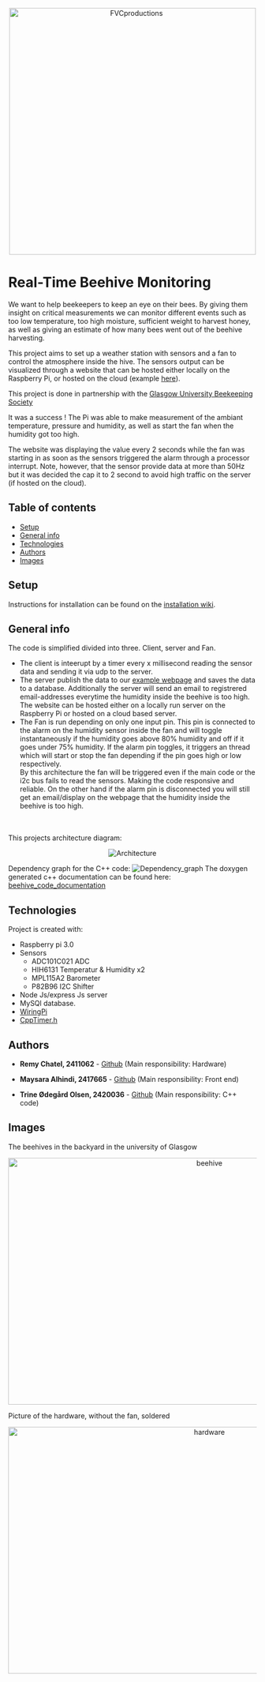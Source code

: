 

<p align="center">
<img src="bee_pic.jpg" title="Bee" alt="FVCproductions" width="500" height="500" ></p>




# Real-Time Beehive Monitoring

We want to help beekeepers to keep an eye on their bees. By giving them insight on critical measurements we can monitor different events such as too low temperature, too high moisture, sufficient weight to harvest honey, as well as giving an estimate of how many bees went out of the beehive harvesting.

This project aims to set up a weather station with sensors and a fan to control the atmosphere inside the hive. The sensors output can be visualized through a website that can be hosted either locally on the Raspberry Pi, or hosted on the cloud (example [here](https://beehiveproject.herokuapp.com/)).

This project is done in partnership with the [Glasgow University Beekeeping Society](https://www.facebook.com/GUBeekeepingSociety/)

It was a success ! The Pi was able to make measurement of the ambiant temperature, pressure and humidity, as well as start the fan when the humidity got too high.

The website was displaying the value every 2 seconds while the fan was starting in as soon as the sensors triggered the alarm through a processor interrupt. Note, however, that the sensor provide data at more than 50Hz but it was decided the cap it to 2 second to avoid high traffic on the server (if hosted on the cloud).

## Table of contents
* [Setup](#setup)
* [General info](#general-info)
* [Technologies](#technologies)
* [Authors](#authors)
* [Images](#images)

## Setup

Instructions for installation can be found on the [installation wiki](https://github.com/MaysaraHolmes/beehive/wiki/Installation).

## General info
The code is simplified divided into three. Client, server and Fan. <br />
* The client is inteerupt by a timer every x millisecond reading the sensor data and sending it via udp to the server. <br />
* The server publish the data to our [example webpage](https://beehiveproject.herokuapp.com/) and saves the data to a database.
Additionally the server will send an email to registrered email-addresses everytime the humidity inside the beehive is too high. <br />
The website can be hosted either on a locally run server on the Raspberry Pi or hosted on a cloud based server.<br />
* The Fan is run depending on only one input pin. This pin is connected to the alarm on the humidity sensor inside the fan and will toggle instantaneously if the humidity goes above 80% humidity and off if it goes under 75% humidity. If the alarm pin toggles, it triggers an thread which will start or stop the fan depending if the pin goes high or low respectively. <br />
By this architecture the fan will be triggered even if the main code or the i2c bus fails to read the sensors. Making the code responsive and reliable. On the other hand if the alarm pin is disconnected you will still get an email/display on the webpage that the humidity inside the beehive is too high.
<br />
<br />
This projects architecture diagram:

<p align="center">
<img src="ArchitectureDiagram.png" title="Architecture" >
</p>

Dependency graph for the C++ code:
<img src="dependency_graph.png" title="Dependency_graph" >
The doxygen generated c++ documentation can be found here: [beehive_code_documentation](https://github.com/MaysaraHolmes/beehive/blob/master/documentation/beehive_code_documentation.pdf)


## Technologies

Project is created with:
* Raspberry pi 3.0
* Sensors
	* ADC101C021 ADC
	* HIH6131 Temperatur & Humidity x2
	* MPL115A2 Barometer
	* P82B96 I2C Shifter
* Node Js/express Js server
* MySQl database.
* [WiringPi](http://wiringpi.com/reference/core-functions/) 
* [CppTimer.h](https://github.com/berndporr/cppTimer) 


## Authors

* **Remy Chatel, 2411062**  - [Github](https://github.com/RemyChatel) (Main responsibility: Hardware)

* **Maysara Alhindi, 2417665**  - [Github](https://github.com/MaysaraHolmes) (Main responsibility: Front end)

* **Trine Ødegård Olsen, 2420036**  - [Github](https://github.com/trineoo) (Main responsibility: C++ code)

## Images

The beehives in the backyard in the university of Glasgow
<p align="center">
	<img src="beehive.jpg"
	 title="hive" alt="beehive" width="800" height="500" ></p>
	 
Picture of the hardware, without the fan, soldered
<p align="center">
	<img src="hardware.jpg"
	 title="hw" alt="hardware" width="800" height="500" ></p>



